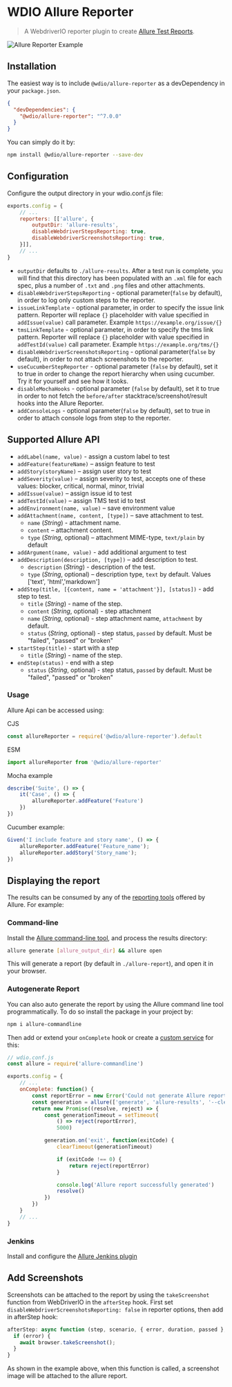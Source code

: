 WDIO Allure Reporter
====================

> A WebdriverIO reporter plugin to create [Allure Test Reports](https://docs.qameta.io/allure/).

![Allure Reporter Example](/img/allure.png)

## Installation

The easiest way is to include `@wdio/allure-reporter` as a devDependency in your `package.json`.

```json
{
  "devDependencies": {
    "@wdio/allure-reporter": "^7.0.0"
  }
}
```

You can simply do it by:

```sh
npm install @wdio/allure-reporter --save-dev
```

## Configuration

Configure the output directory in your wdio.conf.js file:

```js
exports.config = {
    // ...
    reporters: [['allure', {
        outputDir: 'allure-results',
        disableWebdriverStepsReporting: true,
        disableWebdriverScreenshotsReporting: true,
    }]],
    // ...
}
```
- `outputDir` defaults to `./allure-results`. After a test run is complete, you will find that this directory has been populated with an `.xml` file for each spec, plus a number of `.txt` and `.png` files and other attachments.
- `disableWebdriverStepsReporting` - optional parameter(`false` by default), in order to log only custom steps to the reporter.
- `issueLinkTemplate` - optional parameter, in order to specify the issue link pattern. Reporter will replace `{}` placeholder with value specified in `addIssue(value)` call parameter. Example `https://example.org/issue/{}`
- `tmsLinkTemplate` - optional parameter, in order to specify the tms link pattern. Reporter will replace `{}` placeholder with value specified in `addTestId(value)` call parameter. Example `https://example.org/tms/{}`
- `disableWebdriverScreenshotsReporting` - optional parameter(`false` by default), in order to not attach screenshots to the reporter.
- `useCucumberStepReporter` - optional parameter (`false` by default), set it to true in order to change the report hierarchy when using cucumber. Try it for yourself and see how it looks.
- `disableMochaHooks` - optional parameter (`false` by default), set it to true in order to not fetch the `before/after` stacktrace/screenshot/result hooks into the Allure Reporter.
- `addConsoleLogs` - optional parameter(`false` by default), set to true in order to attach console logs from step to the reporter.

## Supported Allure API
* `addLabel(name, value)` - assign a custom label to test
* `addFeature(featureName)` – assign feature to test
* `addStory(storyName)` – assign user story to test
* `addSeverity(value)` – assign severity to test, accepts one of these values: blocker, critical, normal, minor, trivial
* `addIssue(value)` – assign issue id to test
* `addTestId(value)` – assign TMS test id to test
* `addEnvironment(name, value)` – save environment value
* `addAttachment(name, content, [type])` – save attachment to test.
    * `name` (*String*) - attachment name.
    * `content` – attachment content.
    * `type` (*String*, optional) – attachment MIME-type, `text/plain` by default
* `addArgument(name, value)` - add additional argument to test
* `addDescription(description, [type])` – add description to test.
    * `description` (*String*) - description of the test.
    * `type` (*String*, optional) – description type, `text` by default. Values ['text', 'html','markdown']
* `addStep(title, [{content, name = 'attachment'}], [status])` - add step to test.
    * `title` (*String*) - name of the step.
    * `content` (*String*, optional) - step attachment
    * `name` (*String*, optional) - step attachment name, `attachment` by default.
    * `status` (*String*, optional) - step status, `passed` by default. Must be "failed", "passed" or "broken"
* `startStep(title)` - start with a step
    * `title` (*String*) - name of the step.
* `endStep(status)` - end with a step
    * `status` (*String*, optional) - step status, `passed` by default. Must be "failed", "passed" or "broken"

### Usage
Allure Api can be accessed using:

CJS

```js
const allureReporter = require('@wdio/allure-reporter').default
```

ESM

```js
import allureReporter from '@wdio/allure-reporter'
```

Mocha example

```js
describe('Suite', () => {
    it('Case', () => {
        allureReporter.addFeature('Feature')
    })
})
```

Cucumber example:

```js
Given('I include feature and story name', () => {
    allureReporter.addFeature('Feature_name');
    allureReporter.addStory('Story_name');
})
```

## Displaying the report

The results can be consumed by any of the [reporting tools](https://docs.qameta.io/allure#_reporting) offered by Allure. For example:

### Command-line

Install the [Allure command-line tool](https://www.npmjs.com/package/allure-commandline), and process the results directory:

```sh
allure generate [allure_output_dir] && allure open
```

This will generate a report (by default in `./allure-report`), and open it in your browser.

### Autogenerate Report

You can also auto generate the report by using the Allure command line tool programmatically. To do so install the package in your project by:

```sh
npm i allure-commandline
```

Then add or extend your `onComplete` hook or create a [custom service](/docs/customservices) for this:

```js
// wdio.conf.js
const allure = require('allure-commandline')

exports.config = {
    // ...
    onComplete: function() {
        const reportError = new Error('Could not generate Allure report')
        const generation = allure(['generate', 'allure-results', '--clean'])
        return new Promise((resolve, reject) => {
            const generationTimeout = setTimeout(
                () => reject(reportError),
                5000)

            generation.on('exit', function(exitCode) {
                clearTimeout(generationTimeout)

                if (exitCode !== 0) {
                    return reject(reportError)
                }

                console.log('Allure report successfully generated')
                resolve()
            })
        })
    }
    // ...
}
```

### Jenkins

Install and configure the [Allure Jenkins plugin](https://docs.qameta.io/allure#_jenkins)

## Add Screenshots

Screenshots can be attached to the report by using the `takeScreenshot` function from WebDriverIO in the `afterStep` hook.
First set `disableWebdriverScreenshotsReporting: false` in reporter options, then add in afterStep hook:

```js title="wdio.conf.js"
afterStep: async function (step, scenario, { error, duration, passed }, context) {
  if (error) {
    await browser.takeScreenshot();
  }
}
```

As shown in the example above, when this function is called, a screenshot image will be attached to the allure report.
